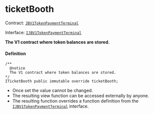 # ticketBooth

Contract: [`JBV1TokenPaymentTerminal`](/dev/api/contracts/or-payment-terminals/jbv1tokenpaymentterminal/README.md)​‌

Interface: [`IJBV1TokenPaymentTerminal`](/dev/api/interfaces/ijbv1tokenpaymentterminal.md)

**The V1 contract where token balances are stored.**

#### Definition

```
/**
  @notice
  The V1 contract where token balances are stored.
*/
ITicketBooth public immutable override ticketBooth;
```

- Once set the value cannot be changed.
- The resulting view function can be accessed externally by anyone.
- The resulting function overrides a function definition from the [`IJBV1TokenPaymentTerminal`](/dev/api/interfaces/ijbv1tokenpaymentterminal.md) interface.

